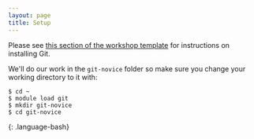 ```yaml
---
layout: page
title: Setup
---
```


Please see [this section of the workshop template][workshop-setup]
for instructions on installing Git.

We'll do our work in the `git-novice` folder so make sure you change your working directory to it with:

~~~
$ cd ~
$ module load git
$ mkdir git-novice
$ cd git-novice
~~~
{: .language-bash}

[workshop-setup]: https://carpentries.github.io/workshop-template/#git
